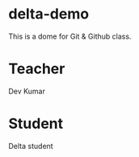 # delta-demo
This is a dome for Git &amp; Github class.

# Teacher 
Dev Kumar

# Student
Delta student